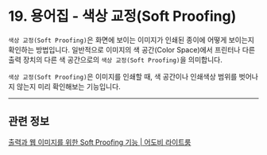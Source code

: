 # 19. 용어집 - 색상 교정(Soft Proofing)
`색상 교정(Soft Proofing)`은 화면에 보이는 이미지가 인쇄된 종이에 어떻게 보이는지 확인하는 방법입니다. 일반적으로 이미지의 색 공간(Color Space)에서 프린터나 다른 출력 장치의 다른 색 공간으로의 `색상 교정(Soft Proofing)`을 의미합니다. 

`색상 교정(Soft Proofing)`은 이미지를 인쇄할 때, 색 공간이나 인쇄색상 범위를 벗어나지 않는지 미리 확인해보는 기능입니다.

*** 

## 관련 정보

[출력과 웹 이미지를 위한 Soft Proofing 기능 | 어도비 라이트룸](https://m.blog.naver.com/PostView.naver?isHttpsRedirect=true&blogId=infopub&logNo=220441453497)

